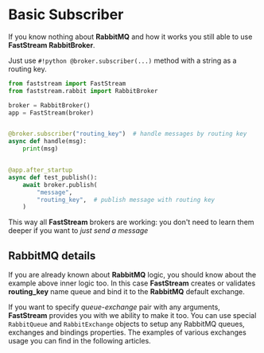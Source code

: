 # Basic Subscriber

If you know nothing about **RabbitMQ** and how it works you still able to use **FastStream RabbitBroker**.

Just use `#!python @broker.subscriber(...)` method with a string as a routing key.

```python linenums="1"
from faststream import FastStream
from faststream.rabbit import RabbitBroker

broker = RabbitBroker()
app = FastStream(broker)


@broker.subscriber("routing_key")  # handle messages by routing key
async def handle(msg):
    print(msg)


@app.after_startup
async def test_publish():
    await broker.publish(
        "message",
        "routing_key",  # publish message with routing key
    )
```

This way all **FastStream** brokers are working: you don't need to learn them deeper if you want to *just send a message*

## RabbitMQ details

If you are already known about **RabbitMQ** logic, you should know about the example above inner logic too.
In this case **FastStream** creates or validates **routing_key** name queue and bind it to the **RabbitMQ** default exchange.

If you want to specify *queue*-*exchange* pair with any arguments, **FastStream** provides you with we ability to make it too.
You can use special `RabbitQueue` and `RabbitExchange` objects to setup any RabbitMQ queues, exchanges and bindings properties.
The examples of various exchanges usage you can find in the following articles.
